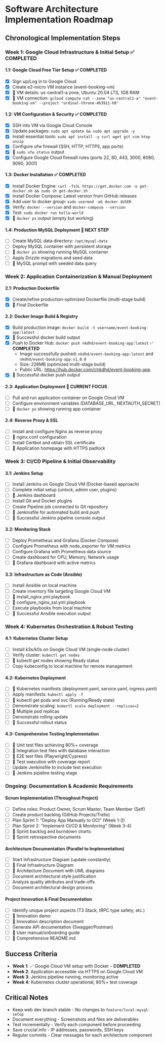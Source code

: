 # Software Architecture Implementation Roadmap

## Chronological Implementation Steps

### Week 1: Google Cloud Infrastructure & Initial Setup ✅ **COMPLETED**

#### 1.1: Google Cloud Free Tier Setup ✅ **COMPLETED**
- [x] Sign up/Log in to Google Cloud
- [x] Create e2-micro VM instance (event-booking-vm)
- [x] 📸 VM details: us-central1-a zone, Ubuntu 20.04 LTS, 1GB RAM
- [x] 💾 VM connection: `gcloud compute ssh --zone "us-central1-a" "event-booking-vm" --project "ordinal-throne-463911-h8"`

#### 1.2: VM Configuration & Security ✅ **COMPLETED**
- [x] SSH into VM via Google Cloud Console
- [x] Update packages: `sudo apt update && sudo apt upgrade -y`
- [x] Install essential tools: `sudo apt install -y curl wget git vim htop unzip`
- [x] Configure ufw firewall (SSH, HTTP, HTTPS, app ports)
- [x] 📸 `sudo ufw status` output
- [x] Configure Google Cloud firewall rules (ports 22, 80, 443, 3000, 8080, 9090, 3001)

#### 1.3: Docker Installation ✅ **COMPLETED**
- [x] Install Docker Engine: `curl -fsSL https://get.docker.com -o get-docker.sh && sudo sh get-docker.sh`
- [x] Install Docker Compose: Latest version from GitHub releases
- [x] Add user to docker group: `sudo usermod -aG docker $USER`
- [x] Verify: `docker --version` and `docker-compose --version`
- [x] Test: `sudo docker run hello-world`
- [x] 📸 `docker ps` output (empty but working)

#### 1.4: Production MySQL Deployment 🔄 **NEXT STEP**
- [ ] Create MySQL data directory: `/opt/mysql-data`
- [ ] Deploy MySQL container with persistent storage
- [ ] 📸 `docker ps` showing running MySQL container
- [ ] Apply Drizzle migrations and seed data
- [ ] 📸 MySQL prompt with seeded data query

### Week 2: Application Containerization & Manual Deployment

#### 2.1: Production Dockerfile
- [x] Create/refine production-optimized Dockerfile (multi-stage build)
- [x] 💾 Final Dockerfile

#### 2.2: Docker Image Build & Registry
- [x] Build production image: `docker build -t username/event-booking-app:latest .`
- [x] 📸 Successful docker build output
- [x] Push to Docker Hub: `docker push nkdhd/event-booking-app:latest` ✅ **COMPLETED**
  - Image successfully pushed: `nkdhd/event-booking-app:latest` and `nkdhd/event-booking-app:v1.0.0`
  - Size: 226MB (optimized multi-stage build)
  - Public URL: https://hub.docker.com/r/nkdhd/event-booking-app
- [x] 📸 Successful docker push output

#### 2.3: Application Deployment 🔄 **CURRENT FOCUS**
- [ ] Pull and run application container on Google Cloud VM
- [ ] Configure environment variables (DATABASE_URL, NEXTAUTH_SECRET)
- [ ] 📸 `docker ps` showing running app container

#### 2.4: Reverse Proxy & SSL
- [ ] Install and configure Nginx as reverse proxy
- [ ] 💾 nginx.conf configuration
- [ ] Install Certbot and obtain SSL certificate
- [ ] 📸 Application homepage with HTTPS padlock

### Week 3: CI/CD Pipeline & Initial Observability

#### 3.1: Jenkins Setup
- [ ] Install Jenkins on Google Cloud VM (Docker-based approach)
- [ ] Complete initial setup (unlock, admin user, plugins)
- [ ] 📸 Jenkins dashboard
- [ ] Install Git and Docker plugins
- [ ] Create Pipeline job connected to Git repository
- [ ] 💾 Jenkinsfile for automated build and push
- [ ] 📸 Successful Jenkins pipeline console output

#### 3.2: Monitoring Stack
- [ ] Deploy Prometheus and Grafana (Docker Compose)
- [ ] Configure Prometheus with node_exporter for VM metrics
- [ ] Configure Grafana with Prometheus data source
- [ ] Create dashboard for CPU, Memory, Network usage
- [ ] 📸 Grafana dashboard with active metrics

#### 3.3: Infrastructure as Code (Ansible)
- [ ] Install Ansible on local machine
- [ ] Create inventory file targeting Google Cloud VM
- [ ] 💾 install_nginx.yml playbook
- [ ] 💾 configure_nginx_ssl.yml playbook
- [ ] Execute playbooks from local machine
- [ ] 📸 Successful Ansible execution output

### Week 4: Kubernetes Orchestration & Robust Testing

#### 4.1: Kubernetes Cluster Setup
- [ ] Install k3s/k0s on Google Cloud VM (single-node cluster)
- [ ] Verify cluster: `kubectl get nodes`
- [ ] 📸 kubectl get nodes showing Ready status
- [ ] Copy kubeconfig to local machine for remote management

#### 4.2: Kubernetes Deployment
- [ ] 💾 Kubernetes manifests (deployment.yaml, service.yaml, ingress.yaml)
- [ ] Apply manifests: `kubectl apply -f`
- [ ] 📸 kubectl get pods and svc (Running/Ready state)
- [ ] Demonstrate scaling: `kubectl scale deployment --replicas=2`
- [ ] 📸 Multiple pod replicas
- [ ] Demonstrate rolling update
- [ ] 📸 Successful rollout status

#### 4.3: Comprehensive Testing Implementation
- [ ] 💾 Unit test files achieving 80%+ coverage
- [ ] 💾 Integration test files with database interaction
- [ ] 💾 E2E test files (Playwright/Cypress)
- [ ] 📸 Test execution with coverage report
- [ ] Update Jenkinsfile to include test execution
- [ ] 📸 Jenkins pipeline testing stage

### Ongoing: Documentation & Academic Requirements

#### Scrum Implementation (Throughout Project)
- [ ] Define roles: Product Owner, Scrum Master, Team Member (Self)
- [ ] Create product backlog (GitHub Projects/Trello)
- [ ] Plan Sprint 1: "Deploy App Manually to OCI" (Week 1-2)
- [ ] Plan Sprint 2: "Implement CI/CD & Monitoring" (Week 3-4)
- [ ] 📸 Sprint backlog and burndown charts
- [ ] 💾 Sprint retrospective documents

#### Architecture Documentation (Parallel to Implementation)
- [ ] Start Infrastructure Diagram (update constantly)
- [ ] 📸 Final Infrastructure Diagram
- [ ] 💾 Architecture Document with UML diagrams
- [ ] Document architectural style justification
- [ ] Analyze quality attributes and trade-offs
- [ ] Document architectural design process

#### Project Innovation & Final Documentation
- [ ] Identify unique project aspects (T3 Stack, tRPC type safety, etc.)
- [ ] 📸 Innovation demo
- [ ] 💾 Innovation description document
- [ ] Generate API documentation (Swagger/Postman)
- [ ] 💾 User manual/onboarding guide
- [ ] 💾 Comprehensive README.md

## Success Criteria
- **Week 1**: ✅ Google Cloud VM setup with Docker - **COMPLETED**
- **Week 2**: Application accessible via HTTPS on Google Cloud VM
- **Week 3**: Jenkins pipeline running, monitoring active
- **Week 4**: Kubernetes cluster operational, 80%+ test coverage

## Critical Notes
- Keep web dev branch stable - No changes to `feature/local-mysql-setup`
- Document everything - Screenshots and files are deliverables
- Test incrementally - Verify each component before proceeding
- Save crucial info - IP addresses, passwords, SSH keys
- Regular commits - Clear messages for each architecture component
